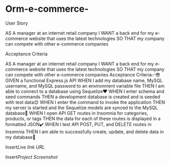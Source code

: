 # Orm-e-commerce-

User Story


AS A manager at an internet retail company
I WANT a back end for my e-commerce website that uses the latest technologies
SO THAT my company can compete with other e-commerce companies


Acceptance Criteria 

AS A manager at an internet retail company
I WANT a back end for my e-commerce website that uses the latest technologies
SO THAT my company can compete with other e-commerce companies
Acceptance Criteria✅😎
GIVEN a functional Express.js API
WHEN I add my database name, MySQL username, and MySQL password to an environment variable file
THEN I am able to connect to a database using Sequelize❤️
WHEN I enter schema and seed commands
THEN a development database is created and is seeded with test data😊
WHEN I enter the command to invoke the application
THEN my server is started and the Sequelize models are synced to the MySQL database🙌
WHEN I open API GET routes in Insomnia for categories, products, or tags
THEN the data for each of these routes is displayed in a formatted JSON✔️
WHEN I test API POST, PUT, and DELETE routes in Insomnia
THEN I am able to successfully create, update, and delete data in my database📝

Insert*Live link URL*

Insert*Project Screenshot*